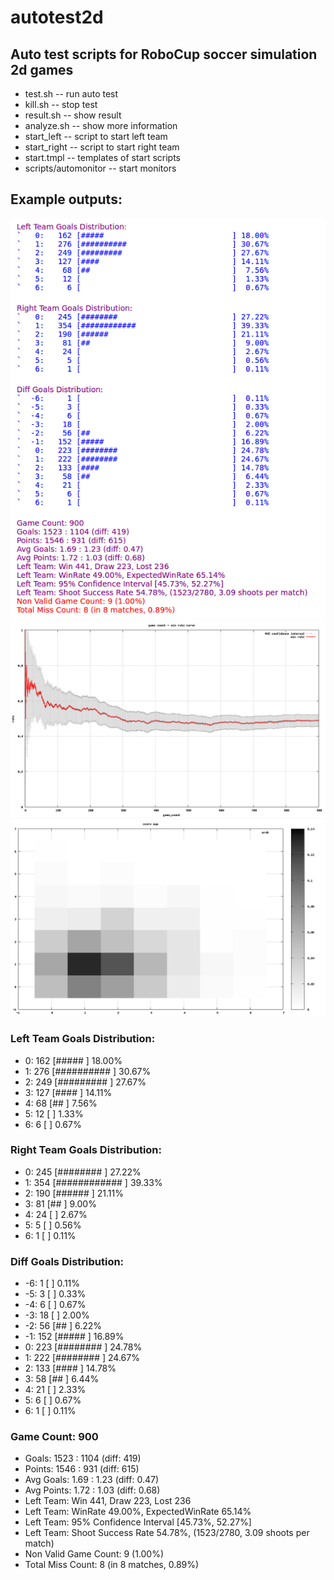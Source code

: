 # autotest2d
## Auto test scripts for RoboCup soccer simulation 2d games 

* test.sh -- run auto test
* kill.sh -- stop test
* result.sh -- show result
* analyze.sh -- show more information
* start\_left -- script to start left team
* start\_right -- script to start right team
* start.tmpl -- templates of start scripts
* scripts/automonitor -- start monitors

## Example outputs:

![alt tag](examples/output.png "Output")
![alt tag](examples/curve.png "Game Curve")
![alt tag](examples/score.png "Score Map")

### Left Team Goals Distribution:
*   0:   162 \[#####                            \] 18.00%
*   1:   276 \[##########                       \] 30.67%
*   2:   249 \[#########                        \] 27.67%
*   3:   127 \[####                             \] 14.11%
*   4:    68 \[##                               \]  7.56%
*   5:    12 \[                                 \]  1.33%
*   6:     6 \[                                 \]  0.67%

### Right Team Goals Distribution:
*   0:   245 \[########                         \] 27.22%
*   1:   354 \[############                     \] 39.33%
*   2:   190 \[######                           \] 21.11%
*   3:    81 \[##                               \]  9.00%
*   4:    24 \[                                 \]  2.67%
*   5:     5 \[                                 \]  0.56%
*   6:     1 \[                                 \]  0.11%

### Diff Goals Distribution:
*  -6:     1 \[                                 \]  0.11%
*  -5:     3 \[                                 \]  0.33%
*  -4:     6 \[                                 \]  0.67%
*  -3:    18 \[                                 \]  2.00%
*  -2:    56 \[##                               \]  6.22%
*  -1:   152 \[#####                            \] 16.89%
*   0:   223 \[########                         \] 24.78%
*   1:   222 \[########                         \] 24.67%
*   2:   133 \[####                             \] 14.78%
*   3:    58 \[##                               \]  6.44%
*   4:    21 \[                                 \]  2.33%
*   5:     6 \[                                 \]  0.67%
*   6:     1 \[                                 \]  0.11%

### Game Count: 900
* Goals: 1523 : 1104 (diff: 419)
* Points: 1546 : 931 (diff: 615)
* Avg Goals: 1.69 : 1.23 (diff: 0.47)
* Avg Points: 1.72 : 1.03 (diff: 0.68)
* Left Team: Win 441, Draw 223, Lost 236
* Left Team: WinRate 49.00%, ExpectedWinRate 65.14%
* Left Team: 95% Confidence Interval \[45.73%, 52.27%\]
* Left Team: Shoot Success Rate 54.78%, (1523/2780, 3.09 shoots per match)
* Non Valid Game Count: 9 (1.00%)
* Total Miss Count: 8 (in 8 matches, 0.89%)

